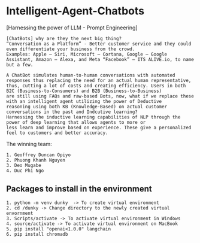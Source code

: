 # Intelligent-Agent-Chatbots

[Harnessing the power of LLM - Prompt Engineering]


	[ChatBots] why are they the next big thing?
	“Conversation as a Platform” - Better customer service and they could even differentiate your business from the crowd. 
	Examples: Apple – Siri, Microsoft – Cortana, Google – Google Assistant, Amazon – Alexa, and Meta “Facebook” – ITS ALIVE.io, to name but a few.
	
	A ChatBot simulates human-to-human conversations with automated responses thus replacing the need for an actual human representative,
	thus, cutting a lot of costs and creating efficiency. Users in both B2C (Business-to-Consumers) and B2B (Business-to-Business) 
	are still using FAQs and raw-based Bots, now, what if we replace these with an intelligent agent utilizing the power of Deductive 
	reasoning using both KB (Knowledge-Based) on actual customer conversations in the past and Indcutive learning? 
	Harnessing the inductive learning capabilities of NLP through the power of deep learning that allows agents to more or 
	less learn and improve based on experience. These give a personalized feel to customers and better accuracy.
	
The winning team: 

	1. Geoffrey Duncan Opiyo
	2. Phuong Khanh Nguyen
	3. Deo Mugabe
	4. Duc Phi Ngo

## Packages to install in the environment
	
	1. python -m venv dunky  -> To create virtual environment
	2. cd /dunky -> Change directory to the newly created virtual envornment
	3. Scripts/activate -> To activate virtual environment in Windows
	4. source/activate -> To activate virtual environment on MacBook
	5. pip install "openai<1.0.0" langchain
	6. pip install chromadb
